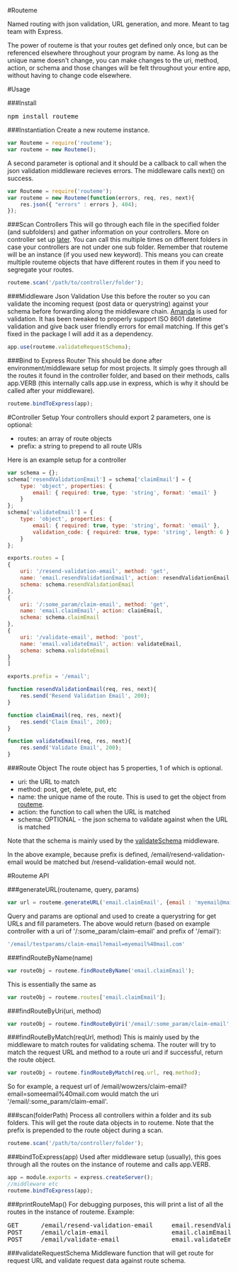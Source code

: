 #Routeme

Named routing with json validation, URL generation, and more. Meant to tag team with Express.

The power of routeme is that your routes get defined only once, but can be referenced elsewhere throughout your program by name. As long as the unique name doesn't change, you can make changes to the uri, method, action, or schema and those changes will be felt throughout your entire app, without having to change code elsewhere.

#Usage

###Install
<pre>
npm install routeme
</pre>

###Instantiation
Create a new routeme instance.
```javascript
var Routeme = require('routeme');
var routeme = new Routeme();
```

A second parameter is optional and it should be a callback to call when the json validation middleware recieves errors. The middleware calls next() on success.
```javascript
var Routeme = require('routeme');
var routeme = new Routeme(function(errors, req, res, next){
	res.json({ "errors" : errors }, 404);
});
```

###Scan Controllers
This will go through each file in the specified folder (and subfolders) and gather information on your controllers. More on controller set up [later](#controller-setup). You can call this multiple times on different folders in case your controllers are not under one sub folder. Remember that routeme will be an instance (if you used new keyword). This means you can create multiple routeme objects that have different routes in them if you need to segregate your routes.

```javascript
routeme.scan('/path/to/controller/folder');
```

###Middleware Json Validation
Use this before the router so you can validate the incoming request (post data or querystring) against your schema before forwarding along the middleware chain. [Amanda](https://github.com/Baggz/Amanda) is used for validation. It has been tweaked to properly support ISO 8601 datetime validation and give back user friendly errors for email matching. If this get's fixed in the package I will add it as a dependency.
```javascript
app.use(routeme.validateRequestSchema);
```

###Bind to Express Router
This should be done after environment/middleware setup for most projects. It simply goes through all the routes it found in the controller folder, and based on their methods, calls app.VERB (this internally calls app.use in express, which is why it should be called after your middleware).
```javascript
routeme.bindToExpress(app);
```

#Controller Setup
Your controllers should export 2 parameters, one is optional:
* routes: an array of route objects
* prefix: a string to prepend to all route URIs

Here is an example setup for a controller
```javascript
var schema = {};
schema['resendValidationEmail'] = schema['claimEmail'] = {
	type: 'object', properties: {
		email: { required: true, type: 'string', format: 'email' }
	}
};
schema['validateEmail'] = {
	type: 'object', properties: {
		email: { required: true, type: 'string', format: 'email' },
		validation_code: { required: true, type: 'string', length: 6 }
	}
};

exports.routes = [
{ 	
	uri: '/resend-validation-email', method: 'get',
	name: 'email.resendValidationEmail', action: resendValidationEmail,
	schema: schema.resendValidationEmail
},
{ 
	uri: '/:some_param/claim-email', method: 'get', 
	name: 'email.claimEmail', action: claimEmail,
	schema: schema.claimEmail
},
{ 
	uri: '/validate-email',	method: 'post', 
	name: 'email.validateEmail', action: validateEmail,
	schema: schema.validateEmail
}
]

exports.prefix = '/email';

function resendValidationEmail(req, res, next){
	res.send('Resend Validation Email', 200);
}

function claimEmail(req, res, next){
	res.send('Claim Email', 200);
}

function validateEmail(req, res, next){
	res.send('Validate Email', 200);
}
```

###Route Object
The route object has 5 properties, 1 of which is optional.
* uri: the URL to match
* method: post, get, delete, put, etc
* name: the unique name of the route. This is used to get the object from [routeme](foundRouteByName).
* action: the function to call when the URL is matched
* schema: OPTIONAL - the json schema to validate against when the URL is matched

Note that the schema is mainly used by the [validateSchema](#middleware-json-validation) middleware.

In the above example, because prefix is defined, /email/resend-validation-email would be matched but /resend-validation-email would not.

#Routeme API

###generateURL(routename, query, params)
```javascript
var url = routeme.generateURL('email.claimEmail', {email : 'myemail@mail.com'}, {some_param: 'testparams');
```

Query and params are optional and used to create a querystring for get URLs and fill parameters. The above would return (based on example controller with a uri of '/:some_param/claim-email' and prefix of '/email'):
```javascript
'/email/testparams/claim-email?email=myemail%40mail.com'
```

###findRouteByName(name)
```javascript
var routeObj = routeme.findRouteByName('email.claimEmail');
```

This is essentially the same as
```javascript
var routeObj = routeme.routes['email.claimEmail'];
```

###findRouteByUri(uri, method)
```javascript
var routeObj = routeme.findRouteByUri('/email/:some_param/claim-email', 'get');
```

###findRouteByMatch(reqUrl, method)
This is mainly used by the middleware to match routes for validating schema. The router will try to match the request URL and method to a route uri and if successful, return the route object.

```javascript
var routeObj = routeme.findRouteByMatch(req.url, req.method);
```

So for example, a request url of /email/wowzers/claim-email?email=someemail%40mail.com would match the uri '/email/:some_param/claim-email'.

###scan(folderPath)
Process all controllers within a folder and its sub folders. This will get the route data objects in to routeme. Note that the prefix is prepended to the route object during a scan.

```javascript
routeme.scan('/path/to/controller/folder');
```

###bindToExpress(app)
Used after middleware setup (usually), this goes through all the routes on the instance of routeme and calls app.VERB.
```javascript
app = module.exports = express.createServer();
//middleware etc
routeme.bindToExpress(app);
```

###printRouteMap()
For debugging purposes, this will print a list of all the routes in the instance of routeme. Example:
<pre>
GET      /email/resend-validation-email     email.resendValidationEmail
POST     /email/claim-email                 email.claimEmail
POST     /email/validate-email              email.validateEmail
</pre>

###validateRequestSchema
Middleware function that will get route for request URL and validate request data against route schema.




